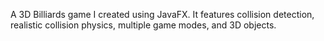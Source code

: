 A 3D Billiards game I created using JavaFX.
It features collision detection, realistic collision physics, multiple game modes, and 3D objects.
